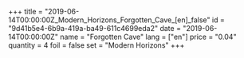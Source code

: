 +++
title = "2019-06-14T00:00:00Z_Modern_Horizons_Forgotten_Cave_[en]_false"
id = "9d41b5e4-6b9a-419a-ba49-611c4699eda2"
date = "2019-06-14T00:00:00Z"
name = "Forgotten Cave"
lang = ["en"]
price = "0.04"
quantity = 4
foil = false
set = "Modern Horizons"
+++

